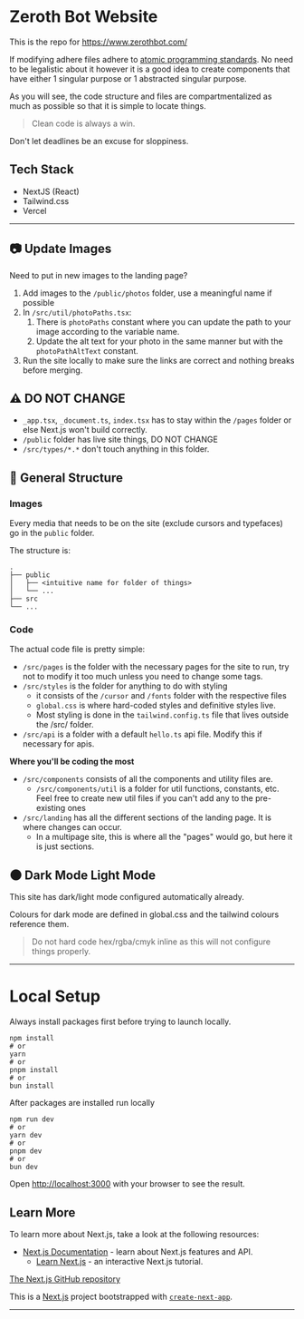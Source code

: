 # Zeroth Bot Website

This is the repo for https://www.zerothbot.com/

If modifying adhere files adhere to [atomic programming standards](https://www.webstacks.com/blog/atomic-design-methodology).
No need to be legalistic about it however it is a good idea to create components that have
either 1 singular purpose or 1 abstracted singular purpose.

As you will see, the code structure and files are compartmentalized
as much as possible so that it is simple to locate things.

> Clean code is always a win.

Don't let deadlines be an excuse for sloppiness.

## Tech Stack

- NextJS (React)
- Tailwind.css
- Vercel

---

## 📷 Update Images

Need to put in new images to the landing page?

1. Add images to the `/public/photos` folder, use a meaningful name if possible
2. In `/src/util/photoPaths.tsx`:
   1. There is `photoPaths` constant where you can update the path to your image according to the variable name.
   2. Update the alt text for your photo in the same manner but with the `photoPathAltText` constant.
3. Run the site locally to make sure the links are correct and nothing breaks before merging.

## ⚠️ DO NOT CHANGE

- `_app.tsx`, `_document.ts`, `index.tsx` has to stay within the `/pages` folder or else Next.js won't build correctly.
- `/public` folder has live site things, DO NOT CHANGE
- `/src/types/*.*` don't touch anything in this folder.

## 📁 General Structure

### Images

Every media that needs to be on the site (exclude cursors and typefaces) go in the `public` folder.

The structure is:

```
.
├── public
│   ├── <intuitive name for folder of things>
│   └── ...
├── src
└── ...
```

### Code

The actual code file is pretty simple:

- `/src/pages` is the folder with the necessary pages for the site to run, try not to modify it too much unless you need to change some tags.
- `/src/styles` is the folder for anything to do with styling
  - it consists of the `/cursor` and `/fonts` folder with the respective files
  - `global.css` is where hard-coded styles and definitive styles live.
  - Most styling is done in the `tailwind.config.ts` file that lives outside the /src/ folder.
- `/src/api` is a folder with a default `hello.ts` api file. Modify this if necessary for apis.

**Where you'll be coding the most**

- `/src/components` consists of all the components and utility files are.
  - `/src/components/util` is a folder for util functions, constants, etc. Feel free to create new util files if you can't add any to the pre-existing ones
- `/src/landing` has all the different sections of the landing page. It is where changes can occur.
  - In a multipage site, this is where all the "pages" would go, but here it is just sections.

## 🌑 Dark Mode Light Mode

This site has dark/light mode configured automatically already.

Colours for dark mode are defined in global.css and the tailwind colours reference them.

> Do not hard code hex/rgba/cmyk inline as this will not configure things properly.

---

# Local Setup

Always install packages first before trying to launch locally.

```
npm install
# or
yarn
# or
pnpm install
# or
bun install
```

After packages are installed run locally

```
npm run dev
# or
yarn dev
# or
pnpm dev
# or
bun dev
```

Open [http://localhost:3000](http://localhost:3000) with your browser to see the result.

## Learn More

To learn more about Next.js, take a look at the following resources:

- [Next.js Documentation](https://nextjs.org/docs) - learn about Next.js features and API.
  - [Learn Next.js](https://nextjs.org/learn) - an interactive Next.js tutorial.

[The Next.js GitHub repository](https://github.com/vercel/next.js)

This is a [Next.js](https://nextjs.org) project bootstrapped with [`create-next-app`](https://nextjs.org/docs/app/api-reference/cli/create-next-app).

---
